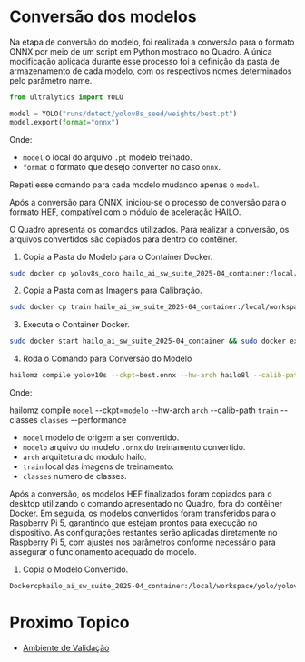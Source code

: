 # Conversão dos modelos

Na etapa de conversão do modelo, foi realizada a conversão para o formato ONNX por meio de um script em Python mostrado no Quadro.
A única modificação aplicada durante esse processo foi a definição da pasta de armazenamento de cada modelo, com os respectivos nomes determinados pelo parâmetro name.

~~~python
from ultralytics import YOLO 

model = YOLO("runs/detect/yolov8s_seed/weights/best.pt") 
model.export(format="onnx") 
~~~

Onde:

- `model` o local do arquivo `.pt` modelo treinado.
- `format` o formato que desejo converter no caso `onnx`.

Repeti esse comando para cada modelo mudando apenas o `model`.

Após a conversão para ONNX, iniciou-se o processo de conversão para o formato HEF, compatível com o módulo de aceleração HAILO. 

O Quadro apresenta os comandos utilizados. Para realizar a conversão, os arquivos convertidos são copiados para dentro do contêiner.

1. Copia a Pasta do Modelo para o Container Docker. 
```bash
sudo docker cp yolov8s_coco hailo_ai_sw_suite_2025-04_container:/local/workspace/yolo/ 
```

2. Copia a Pasta com as Imagens para Calibração.
```bash
sudo docker cp train hailo_ai_sw_suite_2025-04_container:/local/workspace/yolo/ 
```

3. Executa o Container Docker.
```bash
sudo docker start hailo_ai_sw_suite_2025-04_container && sudo docker exec -it hailo_ai_sw_suite_2025-04_container /bin/bash 
```

4. Roda o Comando para Conversão do Modelo
```bash
hailomz compile yolov10s --ckpt=best.onnx --hw-arch hailo8l --calib-path train/images --classes 18 --performance 
```

Onde:

hailomz compile `model` --ckpt=`modelo` --hw-arch `arch` --calib-path `train` --classes `classes` --performance

- `model` modelo de origem a ser convertido.
- `modelo` arquivo do modelo `.onnx` do treinamento convertido.
- `arch` arquitetura do modulo hailo.
- `train` local das imagens de treinamento.
- `classes` numero de classes.

Após a conversão, os modelos HEF finalizados foram copiados para o desktop utilizando o comando apresentado no Quadro, fora do contêiner Docker.
Em seguida, os modelos convertidos foram transferidos para o Raspberry Pi 5, garantindo que estejam prontos para execução no dispositivo.
As configurações restantes serão aplicadas diretamente no Raspberry Pi 5, com ajustes nos parâmetros conforme necessário para assegurar o funcionamento adequado do modelo.


1. Copia o Modelo Convertido. 
```bash
Dockercphailo_ai_sw_suite_2025-04_container:/local/workspace/yolo/yolov8s_coco/weights/best.hef ~/Área\ de\ Trabalho/yolov8s_coco/weights/
```

# Proximo Topico

- [Ambiente de Validação](./ambiente_de_validacao.md)

 
